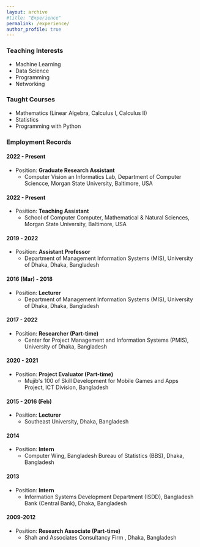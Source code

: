 ```yaml
---
layout: archive
#title: "Experience"
permalink: /experience/
author_profile: true
---
```

### Teaching Interests
- Machine Learning
- Data Science
- Programming
- Networking

### Taught Courses
- Mathematics (Linear Algebra, Calculus I, Calculus II)
- Statistics
- Programming with Python

### Employment Records
#### 2022 - Present
- Position: **Graduate Research Assistant**
    - Computer Vision an Informatics Lab, Department of Computer Sciencce, Morgan State University, Baltimore, USA
#### 2022 - Present
- Position: **Teaching Assistant**
    - School of Computer Computer, Mathematical & Natural Sciences, Morgan State University, Baltimore, USA
#### 2019 - 2022
- Position: **Assistant Professor**
  - Department of Management Information Systems (MIS), University of Dhaka, Dhaka, Bangladesh
#### 2016 (Mar) - 2018
- Position: **Lecturer**
  - Department of Management Information Systems (MIS), University of Dhaka, Dhaka, Bangladesh
#### 2017 - 2022
- Position: **Researcher (Part-time)**
    - Center for Project Management and Information Systems (PMIS), University of Dhaka, Bangladesh
#### 2020 - 2021
- Position: **Project Evaluator (Part-time)**
  - Mujib's 100 of Skill Development for Mobile Games and Apps Project, ICT Division, Bangladesh
#### 2015 - 2016 (Feb)
- Position: **Lecturer**
  - Southeast University, Dhaka, Bangladesh
#### 2014
- Position: **Intern**
    - Computer Wing, Bangladesh Bureau of Statistics (BBS), Dhaka, Bangladesh
#### 2013
- Position: **Intern**
  - Information Systems Development Department (ISDD), Bangladesh Bank (Central Bank), Dhaka, Bangladesh
#### 2009-2012
- Position: **Research Associate (Part-time)**
  - Shah and Associates Consultancy Firm , Dhaka, Bangladesh

